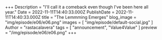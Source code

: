 +++
Description = "I'll call it a comeback even though I've been here all year."
Date = 2022-11-11T14:40:33.000Z
PublishDate = 2022-11-11T14:40:33.000Z
title = "The Lemmming Emerges"
blog_image = "img/episode/e06/e06.png"
images = [ "img/episode/default-social.jpg" ]
Author = "rastacalavera"
tags = [ "announcement", "Value4Value" ]
preview = "/img/episode/e06/e06.png"
+++
